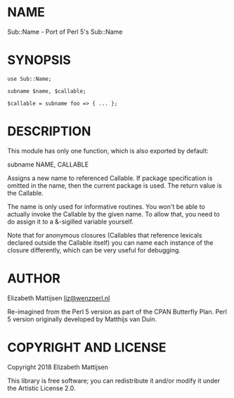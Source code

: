NAME
====

Sub::Name - Port of Perl 5's Sub::Name

SYNOPSIS
========

    use Sub::Name;

    subname $name, $callable;

    $callable = subname foo => { ... };

DESCRIPTION
===========

This module has only one function, which is also exported by default:

subname NAME, CALLABLE

Assigns a new name to referenced Callable. If package specification is omitted in the name, then the current package is used. The return value is the Callable.

The name is only used for informative routines. You won't be able to actually invoke the Callable by the given name. To allow that, you need to do assign it to a &-sigilled variable yourself.

Note that for anonymous closures (Callables that reference lexicals declared outside the Callable itself) you can name each instance of the closure differently, which can be very useful for debugging.

AUTHOR
======

Elizabeth Mattijsen <liz@wenzperl.nl>

Re-imagined from the Perl 5 version as part of the CPAN Butterfly Plan. Perl 5 version originally developed by Matthijs van Duin.

COPYRIGHT AND LICENSE
=====================

Copyright 2018 Elizabeth Mattijsen

This library is free software; you can redistribute it and/or modify it under the Artistic License 2.0.


